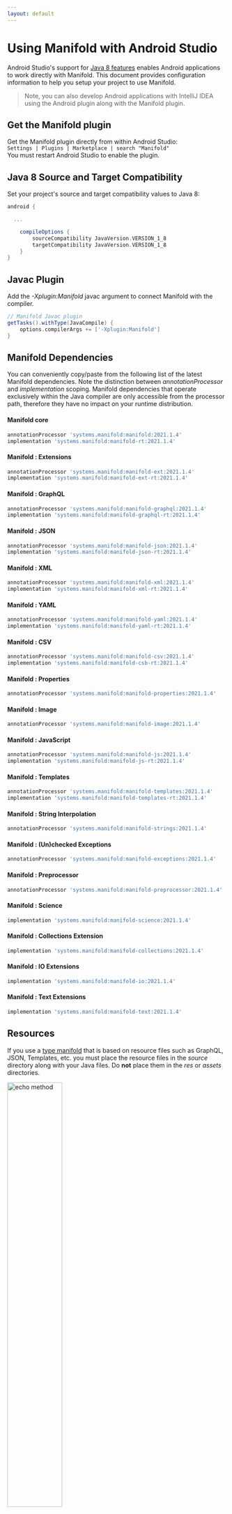 ```yaml
---
layout: default
---
```


# Using Manifold with Android Studio

Android Studio's support for [Java 8 features](https://developer.android.com/studio/write/java8-support.html) enables
Android applications to work directly with Manifold. This document provides configuration information to help you setup
your project to use Manifold.

>Note, you can also develop Android applications with IntelliJ IDEA using the Android plugin along with the Manifold
>plugin. 

## Get the Manifold plugin
Get the Manifold plugin directly from within Android Studio:
<br>
`Settings | Plugins | Marketplace | search "Manifold"`
<br>
You must restart Android Studio to enable the plugin. 
 
## Java 8 Source and Target Compatibility 
Set your project's source and target compatibility values to Java 8:

```groovy
android {

  ...

    compileOptions {
        sourceCompatibility JavaVersion.VERSION_1_8
        targetCompatibility JavaVersion.VERSION_1_8
    }
}
```

## Javac Plugin
Add the *-Xplugin:Manifold* javac argument to connect Manifold with the compiler.

```groovy
// Manifold Javac plugin
getTasks().withType(JavaCompile) {
    options.compilerArgs += ['-Xplugin:Manifold']
}
```    

## Manifold Dependencies
You can conveniently copy/paste from the following list of the latest Manifold dependencies. Note the distinction
between *annotationProcessor* and *implementation* scoping. Manifold dependencies that operate exclusively within the
Java compiler are only accessible from the processor path, therefore they have no impact on your runtime distribution.

#### Manifold core
```groovy
annotationProcessor 'systems.manifold:manifold:2021.1.4'
implementation 'systems.manifold:manifold-rt:2021.1.4'
```
#### Manifold : Extensions
```groovy
annotationProcessor 'systems.manifold:manifold-ext:2021.1.4'
implementation 'systems.manifold:manifold-ext-rt:2021.1.4'
```
#### Manifold : GraphQL
```groovy
annotationProcessor 'systems.manifold:manifold-graphql:2021.1.4'
implementation 'systems.manifold:manifold-graphql-rt:2021.1.4'
```
#### Manifold : JSON
```groovy
annotationProcessor 'systems.manifold:manifold-json:2021.1.4'
implementation 'systems.manifold:manifold-json-rt:2021.1.4'
```
#### Manifold : XML
```groovy
annotationProcessor 'systems.manifold:manifold-xml:2021.1.4'
implementation 'systems.manifold:manifold-xml-rt:2021.1.4'
```
#### Manifold : YAML
```groovy
annotationProcessor 'systems.manifold:manifold-yaml:2021.1.4'
implementation 'systems.manifold:manifold-yaml-rt:2021.1.4'
```
#### Manifold : CSV
```groovy
annotationProcessor 'systems.manifold:manifold-csv:2021.1.4'
implementation 'systems.manifold:manifold-csb-rt:2021.1.4'
```
#### Manifold : Properties
```groovy
annotationProcessor 'systems.manifold:manifold-properties:2021.1.4'
```
#### Manifold : Image
```groovy
annotationProcessor 'systems.manifold:manifold-image:2021.1.4'
```
#### Manifold : JavaScript
```groovy
annotationProcessor 'systems.manifold:manifold-js:2021.1.4'
implementation 'systems.manifold:manifold-js-rt:2021.1.4'
```
#### Manifold : Templates
```groovy
annotationProcessor 'systems.manifold:manifold-templates:2021.1.4'
implementation 'systems.manifold:manifold-templates-rt:2021.1.4'
```
#### Manifold : String Interpolation
```groovy
annotationProcessor 'systems.manifold:manifold-strings:2021.1.4'
```
#### Manifold : (Un)checked Exceptions
```groovy
annotationProcessor 'systems.manifold:manifold-exceptions:2021.1.4'
```
#### Manifold : Preprocessor
```groovy
annotationProcessor 'systems.manifold:manifold-preprocessor:2021.1.4'
```
#### Manifold : Science
```groovy
implementation 'systems.manifold:manifold-science:2021.1.4'
```
#### Manifold : Collections Extension
```groovy
implementation 'systems.manifold:manifold-collections:2021.1.4'
```
#### Manifold : IO Extensions
```groovy
implementation 'systems.manifold:manifold-io:2021.1.4'
```
#### Manifold : Text Extensions
```groovy
implementation 'systems.manifold:manifold-text:2021.1.4'
```

## Resources

If you use a [type manifold](https://github.com/manifold-systems/manifold/tree/master/manifold-core-parent/manifold#the-big-picture)
that is based on resource files such as GraphQL, JSON, Templates, etc. you must place the resource files in the 
*source* directory along with your Java files.  Do **not** place them in the *res* or *assets* directories.
 
<p><img src="http://manifold.systems/images/android_resources.png" alt="echo method" width="50%" height="50%"/></p> 

